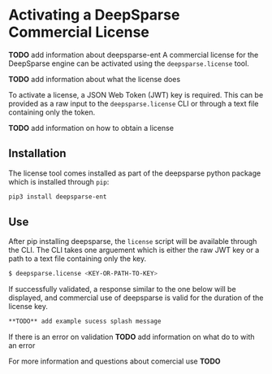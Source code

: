 <!--
Copyright (c) 2021 - present / Neuralmagic, Inc. All Rights Reserved.

Licensed under the Apache License, Version 2.0 (the "License");
you may not use this file except in compliance with the License.
You may obtain a copy of the License at

   http://www.apache.org/licenses/LICENSE-2.0

Unless required by applicable law or agreed to in writing,
software distributed under the License is distributed on an "AS IS" BASIS,
WITHOUT WARRANTIES OR CONDITIONS OF ANY KIND, either express or implied.
See the License for the specific language governing permissions and
limitations under the License.
-->


# Activating a DeepSparse Commercial License
**TODO** add information about deepsparse-ent
A commercial license for the DeepSparse engine can be activated using the
`deepsparse.license` tool.

**TODO** add information about what the license does

To activate a license, a JSON Web Token (JWT) key is required. This can be provided
as a raw input to the `deepsparse.license` CLI or through a text file containing
only the token.

**TODO** add information on how to obtain a license

## Installation
The license tool comes installed as part of the deepsparse python package which
is installed through `pip`:

```bash
pip3 install deepsparse-ent
```


## Use
After pip installing deepsparse, the `license` script will be available through
the CLI.  The CLI takes one arguement which is either the raw JWT key or a path
to a text file containing only the key.

```bash
$ deepsparse.license <KEY-OR-PATH-TO-KEY>
```

If successfully validated, a response similar to the one below will be displayed,
and commercial use of deepsparse is valid for the duration of the license key.

```bash
**TODO** add example sucess splash message
```

If there is an error on validation
**TODO** add information on what do to with an error


For more information and questions about comercial use **TODO**
